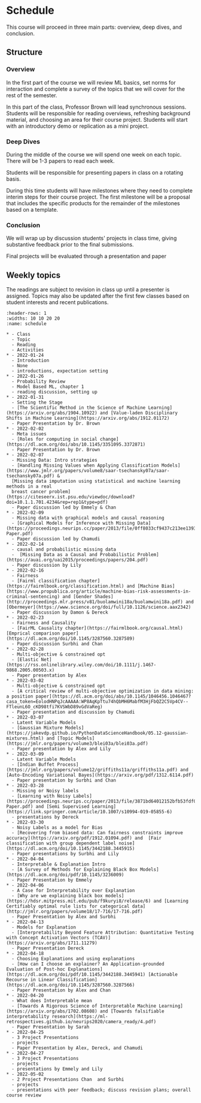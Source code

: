 # Schedule



This course will proceed in three main parts: overview, deep dives, and conclusion.

## Structure

### Overview

In the first part of the course we will review ML basics, set norms for interaction and complete a survey of the topics that we will cover for the rest of the semester.  

In this part of the class, Professor Brown will lead synchronous sessions.  Students will be responsible for reading overviews, refreshing background material, and choosing an area for their course project. Students will start with an introductory demo or replication as a mini project.

### Deep Dives

During the middle of the course we will spend one week on each topic. There will be 1-3 papers to read each week.

Students will be responsible for presenting papers in class on a rotating basis.

During this time students will have milestones where they need to complete interim steps for their course project. The first milestone will be a proposal that includes the specific products for the remainder of the milestones based on a template.  


### Conclusion

<!-- In the end of the course, we will focus on integrating ideas across multiple topics. -->

We will wrap up by discussion students' projects in class time, giving substantive feedback prior to the final submissions.

Final projects will be evaluated through a presentation and paper


## Weekly topics

The readings are subject to revision in class up until a presenter is assigned.
Topics may also be updated after the first few classes based on student interests
and recent publications.

``````{list-table} Schedule
:header-rows: 1
:widths: 10 10 20 20
:name: schedule

* - Class
  - Topic
  - Reading
  - Activities
* - 2022-01-24
  - Introduction
  - None
  - introductions, expectation setting
* - 2022-01-26
  - Probability Review
  - Model Based ML, chapter 1
  - reading discussion, setting up
* - 2022-01-31
  - Setting the Stage
  - [The Scientific Method in the Science of Machine Learning](https://arxiv.org/abs/1904.10922) and [Value-laden Disciplinary Shifts in Machine Learning](https://arxiv.org/abs/1912.01172)
  - Paper Presentation by Dr. Brown
* - 2022-02-02
  - Meta issues
  - [Roles for computing in social change](https://dl.acm.org/doi/abs/10.1145/3351095.3372871)
  - Paper Presentation by Dr. Brown
* - 2022-02-07
  - Missing Data: Intro strategies
  - [Handling Missing Values when Applying Classification Models](https://www.jmlr.org/papers/volume8/saar-tsechansky07a/saar-tsechansky07a.pdf) &
  [Missing data imputation using statistical and machine learning methods in a real
  breast cancer problem](https://citeseerx.ist.psu.edu/viewdoc/download?doi=10.1.1.701.4234&rep=rep1&type=pdf)
  - Paper discussion led by Emmely & Chan
* - 2022-02-09
  - Missing data with graphical models and causal reasoning
  - [Graphical Models for Inference with Missing Data](https://proceedings.neurips.cc/paper/2013/file/0ff8033cf9437c213ee13937b1c4c455-Paper.pdf)
  - Paper discussion led by Chamudi
* - 2022-02-14
  - causal and probabilistic missing data
  -  [Missing Data as a Causal and Probabilistic Problem](https://auai.org/uai2015/proceedings/papers/204.pdf)
  - Paper discussion by Lily
* - 2022-02-16
  - Fairness
  - [Fairml classification chapter](https://fairmlbook.org/classification.html) and [Machine Bias](https://www.propublica.org/article/machine-bias-risk-assessments-in-criminal-sentencing) and [Gender Shades](http://proceedings.mlr.press/v81/buolamwini18a/buolamwini18a.pdf) and [Obermeyer](https://www.science.org/doi/full/10.1126/science.aax2342)
  - Paper discussion by Damon & Dereck
* - 2022-02-23
  - Fairness and Causality
  - [FairML Causality chapter](https://fairmlbook.org/causal.html) [Emprical comparison paper](https://dl.acm.org/doi/10.1145/3287560.3287589)
  - Paper discussion Surbhi and Chan
* - 2022-02-28
  - Multi-objective & constrained opt
  - [Elastic Net](https://rss.onlinelibrary.wiley.com/doi/10.1111/j.1467-9868.2005.00503.x)
  - Paper presentation by Alex
* - 2022-03-02
  - Multi-objective & constrained opt
  - [A critical review of multi-objective optimization in data mining: a position paper](https://dl.acm.org/doi/abs/10.1145/1046456.1046467?casa_token=EolodHNPqJcAAAAA:WP8AqKpTtu74hQbMH6MabfM3HjFbQZ2C5Vp4CV--FTleunL6O_cKD98tfi7KVSWbD89vGdVaReg)
  - Paper presentation and discussion by Chamudi
* - 2022-03-07
  - Latent Variable Models
  - [Gaussian Mixture Models](https://jakevdp.github.io/PythonDataScienceHandbook/05.12-gaussian-mixtures.html) and [Topic Models](https://jmlr.org/papers/volume3/blei03a/blei03a.pdf)
  - Paper presentation by Alex and Lily
* - 2022-03-09
  - Latent Variable Models
  - [Indian Buffet Process](https://jmlr.org/papers/volume12/griffiths11a/griffiths11a.pdf) and [Auto-Encoding Variational Bayes](https://arxiv.org/pdf/1312.6114.pdf)
  - Paper presentation by Surbhi and Chan
* - 2022-03-28
  - Missing or Noisy labels
  - [Learning with Noisy Labels](https://proceedings.neurips.cc/paper/2013/file/3871bd64012152bfb53fdf04b401193f-Paper.pdf) and [Semi Supervised Learning](https://link.springer.com/article/10.1007/s10994-019-05855-6)
  - presentations by Dereck
* - 2022-03-30
  - Noisy Labels as a model for Bias
  - [Recovering from biased data: Can fairness constraints improve accuracy](https://arxiv.org/pdf/1912.01094.pdf) and  [Fair classification with group dependent label noise](https://dl.acm.org/doi/10.1145/3442188.3445915)
  - Paper presentations by Surbhi and Lily
* - 2022-04-04
  - Interpretable & Explanation Intro
  - [A Survey of Methods for Explaining Black Box Models](https://dl.acm.org/doi/pdf/10.1145/3236009)
  - Paper Presentation by Emmely
* - 2022-04-06
  - A Case for Interpretability over Explanation
  - [Why are we explaining black box models](https://hdsr.mitpress.mit.edu/pub/f9kuryi8/release/6) and [Learning Certifiably optimal rule lists for categorical data](http://jmlr.org/papers/volume18/17-716/17-716.pdf)
  - Paper Presentation by Alex and Surbhi
* - 2022-04-13
  - Models for Explanation
  - [Interpretability Beyond Feature Attribution: Quantitative Testing with Concept Activation Vectors (TCAV)](https://arxiv.org/abs/1711.11279)
  - Paper Presentation Dereck
* - 2022-04-18
  - Choosing Explanations and using explanations
  - [How can I choose an explainer? An Application-grounded
Evaluation of Post-hoc Explanations](https://dl.acm.org/doi/pdf/10.1145/3442188.3445941) [Actionable Recourse in Linear Classification](https://dl.acm.org/doi/10.1145/3287560.3287566)
  - Paper Presentation by Alex and Chan
* - 2022-04-20
  - What does Interpretable mean
  - [Towards A Rigorous Science of Interpretable Machine Learning](https://arxiv.org/abs/1702.08608) and [Towards falsifiable interpretability research](https://ml-retrospectives.github.io/neurips2020/camera_ready/4.pdf)
  - Paper Presentation by Sarah
* - 2022-04-25
  - 3 Project Presentations
  - projects 
  - Paper Presentation by Alex, Dereck, and Chamudi
* - 2022-04-27
  - 3 Project Presentations
  - projects
  - presentations by Emmely and Lily
* - 2022-05-02
  - 2 Project Presentations Chan  and Surbhi
  - projects
  - presentations with peer feedback; discuss revision plans; overall course review

``````


<!--
* - 2021-04-1
- What are the risks of explanations
- [Model Reconstruction from Model Explanations](https://arxiv.org/abs/1807.05185)
- Paper Presentation by -->



<!-- You can also cite references that are stored in a `bibtex` file. For example,
the following syntax: `` {cite}`holdgraf_evidence_2014` `` will render like
this: {cite}`holdgraf_evidence_2014`.





```{bibliography} references.bib
``` -->
